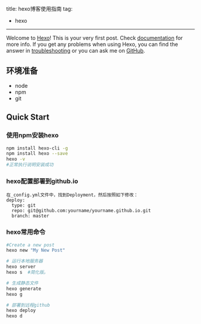 title: hexo博客使用指南
tag: 
- hexo
---
Welcome to [Hexo](https://hexo.io/)! This is your very first post. Check [documentation](https://hexo.io/docs/) for more info. If you get any problems when using Hexo, you can find the answer in [troubleshooting](https://hexo.io/docs/troubleshooting.html) or you can ask me on [GitHub](https://github.com/hexojs/hexo/issues).

<!-- more -->

## 环境准备

-   node
-   npm
-   git

## Quick Start

### 使用npm安装hexo
``` bash
npm install hexo-cli -g
npm install hexo --save
hexo -v 
#正常执行说明安装成功
```

### hexo配置部署到github.io
    
    在_config.yml文件中，找到Deployment，然后按照如下修改：
    deploy:
      type: git
      repo: git@github.com:yourname/yourname.github.io.git
      branch: master

### hexo常用命令


``` bash
#Create a new post
hexo new "My New Post"

# 运行本地服务器
hexo server 
hexo s  #简化版。

# 生成静态文件
hexo generate
hexo g

# 部署到远程github
hexo deploy
hexo d
```


